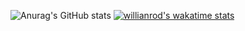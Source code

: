 ![Anurag's GitHub stats](https://github-readme-stats.vercel.app/api?username=nda666&show_icons=true&theme=radical)
[![willianrod's wakatime stats](https://github-readme-stats.vercel.app/api/wakatime?username=nda666)](https://github.com/anuraghazra/github-readme-stats)
